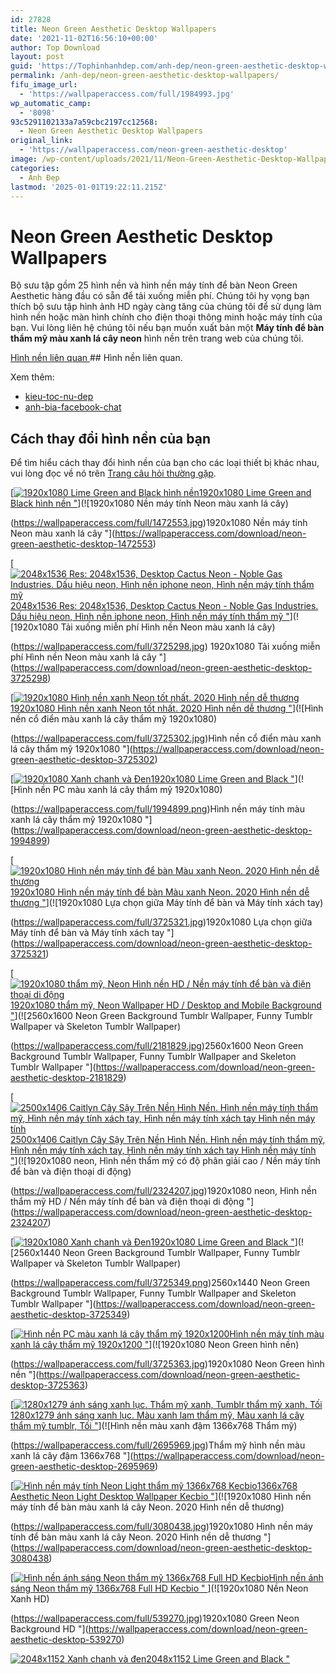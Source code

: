 ```yaml
---
id: 27828
title: Neon Green Aesthetic Desktop Wallpapers
date: '2021-11-02T16:56:10+00:00'
author: Top Download
layout: post
guid: 'https://Tophinhanhdep.com/anh-dep/neon-green-aesthetic-desktop-wallpapers/'
permalink: /anh-dep/neon-green-aesthetic-desktop-wallpapers/
fifu_image_url:
  - 'https://wallpaperaccess.com/full/1984993.jpg'
wp_automatic_camp:
  - '8098'
93c5291102133a7a59cbc2197cc12568:
  - Neon Green Aesthetic Desktop Wallpapers
original_link:
  - 'https://wallpaperaccess.com/neon-green-aesthetic-desktop'
image: /wp-content/uploads/2021/11/Neon-Green-Aesthetic-Desktop-Wallpapers.jpg
categories:
  - Ảnh Đẹp
lastmod: '2025-01-01T19:22:11.215Z'
---
```

# Neon Green Aesthetic Desktop Wallpapers

Bộ sưu tập gồm 25 hình nền và hình nền máy tính để bàn Neon Green Aesthetic hàng đầu có sẵn để tải xuống miễn phí. Chúng tôi hy vọng bạn thích bộ sưu tập hình ảnh HD ngày càng tăng của chúng tôi để sử dụng làm hình nền hoặc màn hình chính cho điện thoại thông minh hoặc máy tính của bạn. Vui lòng liên hệ chúng tôi nếu bạn muốn xuất bản một **Máy tính để bàn thẩm mỹ màu xanh lá cây neon** hình nền trên trang web của chúng tôi.

[Hình nền liên quan ](#related) ## Hình nền liên quan.

   
 Xem thêm:

   
- [kieu-toc-nu-dep](https://tophinhanhdep.com/toc-dep/kieu-toc-nu-dep/)
- [anh-bia-facebook-chat](https://tophinhanhdep.com/anh-bia/anh-bia-facebook-chat/)

## Cách thay đổi hình nền của bạn

Để tìm hiểu cách thay đổi hình nền của bạn cho các loại thiết bị khác nhau, vui lòng đọc về nó trên [Trang câu hỏi thường gặp](https://tophinhanhdep.com/faq/).

  
[[![1920x1080 Lime Green and Black hình nền](https://wallpaperaccess.com/full/1984993.jpg)1920x1080 Lime Green and Black hình nền "](https://wallpaperaccess.com/download/neon-green-aesthetic-desktop-1984993)](![1920x1080 Nền máy tính Neon màu xanh lá cây)

(https://wallpaperaccess.com/full/1472553.jpg)1920x1080 Nền máy tính Neon màu xanh lá cây "](https://wallpaperaccess.com/download/neon-green-aesthetic-desktop-1472553)

[[![2048x1536 Res: 2048x1536, Desktop Cactus Neon - Noble Gas Industries.  Dấu hiệu neon, Hình nền iphone neon, Hình nền máy tính thẩm mỹ](https://wallpaperaccess.com/full/3445097.jpg)2048x1536 Res: 2048x1536, Desktop Cactus Neon - Noble Gas Industries. Dấu hiệu neon, Hình nền iphone neon, Hình nền máy tính thẩm mỹ "](https://wallpaperaccess.com/download/neon-green-aesthetic-desktop-3445097)](![1920x1080 Tải xuống miễn phí Hình nền Neon màu xanh lá cây)

(https://wallpaperaccess.com/full/3725298.jpg) 1920x1080 Tải xuống miễn phí Hình nền Neon màu xanh lá cây "](https://wallpaperaccess.com/download/neon-green-aesthetic-desktop-3725298)

[[![1920x1080 Hình nền xanh Neon tốt nhất.  2020 Hình nền dễ thương](https://wallpaperaccess.com/full/2540008.jpg)1920x1080 Hình nền xanh Neon tốt nhất. 2020 Hình nền dễ thương "](https://wallpaperaccess.com/download/neon-green-aesthetic-desktop-2540008)](![Hình nền cổ điển màu xanh lá cây thẩm mỹ 1920x1080)

(https://wallpaperaccess.com/full/3725302.jpg)Hình nền cổ điển màu xanh lá cây thẩm mỹ 1920x1080 "](https://wallpaperaccess.com/download/neon-green-aesthetic-desktop-3725302)

[[![1920x1080 Xanh chanh và Đen](https://wallpaperaccess.com/full/3725305.jpg)1920x1080 Lime Green and Black "](https://wallpaperaccess.com/download/neon-green-aesthetic-desktop-3725305)](![Hình nền PC màu xanh lá cây thẩm mỹ 1920x1080)

(https://wallpaperaccess.com/full/1994899.png)Hình nền máy tính màu xanh lá cây thẩm mỹ 1920x1080 "](https://wallpaperaccess.com/download/neon-green-aesthetic-desktop-1994899)

[[![1920x1080 Hình nền máy tính để bàn Màu xanh Neon.  2020 Hình nền dễ thương](https://wallpaperaccess.com/full/3080325.jpg)1920x1080 Hình nền máy tính để bàn Màu xanh Neon. 2020 Hình nền dễ thương "](https://wallpaperaccess.com/download/neon-green-aesthetic-desktop-3080325)](![1920x1080 Lựa chọn giữa Máy tính để bàn và Máy tính xách tay)

(https://wallpaperaccess.com/full/3725321.jpg)1920x1080 Lựa chọn giữa Máy tính để bàn và Máy tính xách tay "](https://wallpaperaccess.com/download/neon-green-aesthetic-desktop-3725321)

[[![1920x1080 thẩm mỹ, Neon Hình nền HD / Nền máy tính để bàn và điện thoại di động](https://wallpaperaccess.com/full/2249573.jpg)1920x1080 thẩm mỹ, Neon Wallpaper HD / Desktop and Mobile Background "](https://wallpaperaccess.com/download/neon-green-aesthetic-desktop-2249573)](![2560x1600 Neon Green Background Tumblr Wallpaper, Funny Tumblr Wallpaper và Skeleton Tumblr Wallpaper)

(https://wallpaperaccess.com/full/2181829.jpg)2560x1600 Neon Green Background Tumblr Wallpaper, Funny Tumblr Wallpaper and Skeleton Tumblr Wallpaper "](https://wallpaperaccess.com/download/neon-green-aesthetic-desktop-2181829)

[[![2500x1406 Caitlyn Cây Sậy Trên Nền Hình Nền.  Hình nền máy tính thẩm mỹ, Hình nền máy tính xách tay, Hình nền máy tính xách tay Hình nền máy tính](https://wallpaperaccess.com/full/3725332.jpg)2500x1406 Caitlyn Cây Sậy Trên Nền Hình Nền. Hình nền máy tính thẩm mỹ, Hình nền máy tính xách tay, Hình nền máy tính xách tay Hình nền máy tính "](https://wallpaperaccess.com/download/neon-green-aesthetic-desktop-3725332)](![1920x1080 neon, Hình nền thẩm mỹ có độ phân giải cao / Nền máy tính để bàn và điện thoại di động)

(https://wallpaperaccess.com/full/2324207.jpg)1920x1080 neon, Hình nền thẩm mỹ HD / Nền máy tính để bàn và điện thoại di động "](https://wallpaperaccess.com/download/neon-green-aesthetic-desktop-2324207)

[[![1920x1080 Xanh chanh và Đen](https://wallpaperaccess.com/full/3725342.jpg)1920x1080 Lime Green and Black "](https://wallpaperaccess.com/download/neon-green-aesthetic-desktop-3725342)](![2560x1440 Neon Green Background Tumblr Wallpaper, Funny Tumblr Wallpaper và Skeleton Tumblr Wallpaper)

(https://wallpaperaccess.com/full/3725349.png)2560x1440 Neon Green Background Tumblr Wallpaper, Funny Tumblr Wallpaper and Skeleton Tumblr Wallpaper "](https://wallpaperaccess.com/download/neon-green-aesthetic-desktop-3725349)

[[![Hình nền PC màu xanh lá cây thẩm mỹ 1920x1200](https://wallpaperaccess.com/full/2399627.jpg)Hình nền máy tính màu xanh lá cây thẩm mỹ 1920x1200 "](https://wallpaperaccess.com/download/neon-green-aesthetic-desktop-2399627)](![1920x1080 Neon Green hình nền)

(https://wallpaperaccess.com/full/3725363.jpg)1920x1080 Neon Green hình nền "](https://wallpaperaccess.com/download/neon-green-aesthetic-desktop-3725363)

[[![1280x1279 ánh sáng xanh lục.  Thẩm mỹ xanh, Tumblr thẩm mỹ xanh, Tối](https://wallpaperaccess.com/full/1985007.jpg)1280x1279 ánh sáng xanh lục. Màu xanh lam thẩm mỹ, Màu xanh lá cây thẩm mỹ tumblr, Tối "](https://wallpaperaccess.com/download/neon-green-aesthetic-desktop-1985007)](![Hình nền màu xanh đậm 1366x768 Thẩm mỹ)

(https://wallpaperaccess.com/full/2695969.jpg)Thẩm mỹ hình nền màu xanh lá cây đậm 1366x768 "](https://wallpaperaccess.com/download/neon-green-aesthetic-desktop-2695969)

[[![Hình nền máy tính Neon Light thẩm mỹ 1366x768 Kecbio](https://wallpaperaccess.com/full/1219709.jpg)1366x768 Aesthetic Neon Light Desktop Wallpaper Kecbio "](https://wallpaperaccess.com/download/neon-green-aesthetic-desktop-1219709)](![1920x1080 Hình nền máy tính để bàn màu xanh lá cây Neon.  2020 Hình nền dễ thương)

(https://wallpaperaccess.com/full/3080438.jpg)1920x1080 Hình nền máy tính để bàn màu xanh lá cây Neon. 2020 Hình nền dễ thương "](https://wallpaperaccess.com/download/neon-green-aesthetic-desktop-3080438)

[[![Hình nền ánh sáng Neon thẩm mỹ 1366x768 Full HD Kecbio](https://wallpaperaccess.com/full/3725420.jpg)Hình nền ánh sáng Neon thẩm mỹ 1366x768 Full HD Kecbio " ](https://wallpaperaccess.com/download/neon-green-aesthetic-desktop-3725420)](![1920x1080 Nền Neon Xanh HD)

(https://wallpaperaccess.com/full/539270.jpg)1920x1080 Green Neon Background HD "](https://wallpaperaccess.com/download/neon-green-aesthetic-desktop-539270)

[![2048x1152 Xanh chanh và đen](https://wallpaperaccess.com/full/3725424.jpg)2048x1152 Lime Green and Black "](https://wallpaperaccess.com/download/neon-green-aesthetic-desktop-3725424)
